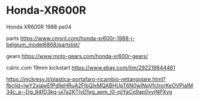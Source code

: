 # Honda-XR600R
Honda XR600R 1988 pe04

parts
https://www.cmsnl.com/honda-xr600r-1988-j-belgium_model6868/partslist/

gears 
https://www.moto-gears.com/honda-xr600r-gears/

calric.com
19mm kickstart
https://www.ebay.com/itm/292219644461

https://mckresy.it/plastica-portafaro-ricambio-rettangolare.html?fbclid=IwY2xjawEfPdlleHRuA2FlbQIxMQABHUpT6N0wlNpVfcIrorKeOVPIaIM34c_a--Dg_94fD3kg-ui7a2KTlyD1xg_aem_l0-ojjYaCo9ap0vvjNPXyg

